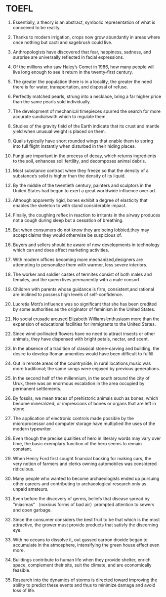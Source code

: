 # TOEFL

1. Essentially, a theory is an abstract, symbolic representation of what is conceived to be reality.

2. Thanks to modern irrigation, crops now grow abundantly in areas where once nothing but cacti and sagebrush could live.

3. Anthropologists have discovered that fear, happiness, sadness, and surprise are universally reflected in facial expressions.

4. Of the millions who saw Haley’s Comet in 1986, how many people will live long enough to see it return in the twenty-first century.

5. The greater the population there is in a locality, the greater the need there is for water, transportation, and disposal of refuse.

6. Perfectly matched pearls, strung into a necklace, bring a far higher price than the same pearls sold individually.

7. The development of mechanical timepieces spurred the search for more accurate sundialswith which to regulate them.
8. Studies of the gravity field of the Earth indicate that its crust and mantle yield when unusual weight is placed on them.
9. Quails typically have short rounded wings that enable them to spring into full flight instantly when disturbed in their hiding places.
10. Fungi are important in the process of decay, which returns ingredients to the soil, enhances soil fertility, and decomposes animal debris.
11. Most substance contract when they freeze so that the density of a substance’s solid is higher than the density of its liquid.
12. By the middle of the twentieth century, painters and sculptors in the United States had begun to exert a great worldwide influence over art.
13. Although apparently rigid, bones exhibit a degree of elasticity that enables the skeleton to with stand considerable impact.
14. Finally, the coughing reflex in reaction to irritants in the airway produces not a cough during sleep but a cessation of breathing.
15. But when consumers do not know they are being lobbied,they may accept claims they would otherwise be suspicious of.
16. Buyers and sellers should be aware of new developments in technology which can and does affect marketing activities.
17. With modern offices becoming more mechanized,designers are attempting to personalize them with warmer, less severe interiors.
18. The worker and soldier castes of termites consist of both males and females, and the queen lives permanently with a male consort.
19. Children with parents whose guidance is firm, consistent,and rational are inclined to possess high levels of self-confidence.
20. Lucretia Mott’s influence was so significant that she has been credited by some authorities as the originator of feminism in the United States.
21. No social crusade aroused Elizabeth Williams’enthusiasm more than the expansion of educational facilities for immigrants to the United States.
22. Since wind-pollinated flowers have no need to attract insects or other animals, they have dispensed with bright petals, nectar, and scent.
23. In the absence of a tradition of classical stone-carving and building, the desire to develop Roman amenities would have been difficult to fulfill.
24. Out in remote areas of the countryside, in rural locations,music was more traditional; the same songs were enjoyed by previous generations.
25. In the second half of the millennium, in the south around the city of Uruk, there was an enormous escalation in the area occupied by permanent settlements.
26. By fossils, we mean traces of prehistoric animals such as bones, which become mineralized, or impressions of bones or organs that are left in stone.
27. The application of electronic controls made possible by the microprocessor and computer storage have multiplied the uses of the modern typewriter.
28. Even though the precise qualities of hero in literary words may vary over time, the basic exemplary function of the hero seems to remain constant.
29. When Henry Ford first sought financial backing for making cars, the very notion of farmers and clerks owning automobiles was considered ridiculous.
30. Many people who wanted to become archaeologists ended up pursuing other careers and contributing to archaeological research only as unpaid amateurs.
31. Even before the discovery of germs, beliefs that disease spread by “miasmas” （noxious forms of bad air）prompted attention to sewers and open garbage.
32. Since the consumer considers the best fruit to be that which is the most attractive, the grower must provide products that satisfy the discerning eye.
33. With no oceans to dissolve it, out gassed carbon dioxide began to accumulate in the atmosphere, intensifying the green house effect even more.
34. Buildings contribute to human life when they provide shelter, enrich space, complement their site, suit the climate, and are economically feasible.
35. Research into the dynamics of storms is directed toward improving the ability to predict these events and thus to minimize damage and avoid loss of life.